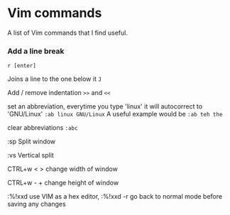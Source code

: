 # Vim commands
A list of Vim commands that I find useful.

### Add a line break
```r [enter]```

Joins a line to the one below it
```J```

Add / remove indentation
```>>``` and ```<<```

set an abbreviation, everytime you type 'linux' it will autocorrect to 'GNU/Linux'
```:ab linux GNU/Linux```
A useful example would be ```:ab teh the```

clear abbreviations
```:abc```


:sp
Split window

:vs
Vertical split

CTRL+w < >
change width of window

CTRL+w - +
change height of window

:%!xxd
use VIM as a hex editor, :%!xxd -r go back to normal mode before saving any changes

